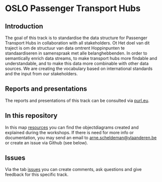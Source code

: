 # OSLO Passenger Transport Hubs

## Introduction

The goal of this track is to standardise the data structure for Passenger Transport Hubs in collaboration with all stakeholders. Ot
Het doel van dit traject is om de structuur van data omtrent Hoppinpunten te standaardiseren in samenspraak met alle belanghebbenden. In order to semantically enrich data streams, to make transport hubs more findable and understandable, and to make this data more combinable with other data sources. We are creating the vocabulary based on international standards and the input from our stakeholders.

## Reports and presentations

The reports and presentations of this track can be consulted via [purl.eu](https://purl.eu/doc/applicationprofile/mobility/passenger-transport-hubs/index_en.htm).

## In this repository

In this map [resources](https://github.com/Informatievlaanderen/OSLOthema-passengerTransportHubs/tree/master/resources) you can find the objectdiagrams created and explained during the workshops. If there is need for more info or documentation, you may send an email to arne.scheldeman@vlaanderen.be or create an issue via Github (see below).

## Issues

Via the tab [issues](https://github.com/Informatievlaanderen/OSLOthema-passengerTransportHubs/issues) you can create comments, ask questions and give feedback for this specific track.
